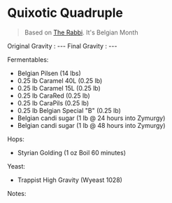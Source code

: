Quixotic Quadruple
===

> Based on [The Rabbi](http://www.homebrewtalk.com/showthread.php?t=166258).
> It's Belgian Month

Original Gravity : ---
Final Gravity : ---

Fermentables:

* Belgian Pilsen (14 lbs)
* 0.25 lb Caramel 40L (0.25 lb)
* 0.25 lb Caramel 15L (0.25 lb)
* 0.25 lb CaraRed (0.25 lb)
* 0.25 lb CaraPils (0.25 lb)
* 0.25 lb Belgian Special "B" (0.25 lb)
* Belgian candi sugar (1 lb @ 24 hours into Zymurgy)
* Belgian candi sugar (1 lb @ 48 hours into Zymurgy)

Hops:

* Styrian Golding (1 oz Boil 60 minutes)

Yeast:

* Trappist High Gravity (Wyeast 1028)

Notes:
